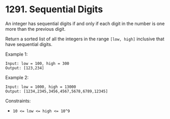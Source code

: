 # 1291. Sequential Digits

An integer has sequential digits if and only if each digit in the number is one more than the previous digit.

Return a sorted list of all the integers in the range `[low, high]` inclusive that have sequential digits.

Example 1:

    Input: low = 100, high = 300
    Output: [123,234]

Example 2:

    Input: low = 1000, high = 13000
    Output: [1234,2345,3456,4567,5678,6789,12345]

Constraints:

- `10 <= low <= high <= 10^9`